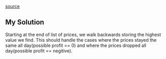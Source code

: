 [source](https://www.interviewcake.com/question/javascript/stock-price)

## My Solution

Starting at the end of list of prices, we walk backwards storing the highest
value we find. This should handle the cases where the prices stayed the same
all day(possible profit == 0) and where the prices dropped all day(possible
profit == negitive).
